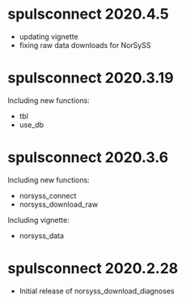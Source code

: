 # spulsconnect 2020.4.5

- updating vignette
- fixing raw data downloads for NorSySS

# spulsconnect 2020.3.19

Including new functions:

- tbl
- use_db

# spulsconnect 2020.3.6

Including new functions:

- norsyss_connect
- norsyss_download_raw

Including vignette:

- norsyss_data

# spulsconnect 2020.2.28

- Initial release of norsyss_download_diagnoses
